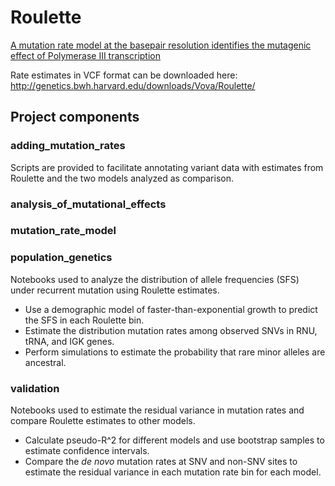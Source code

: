 # Roulette
[A mutation rate model at the basepair resolution identifies the mutagenic effect of Polymerase III transcription](https://doi.org/10.1101/2022.08.20.504670)

Rate estimates in VCF format can be downloaded here: http://genetics.bwh.harvard.edu/downloads/Vova/Roulette/

## Project components
### adding_mutation_rates
Scripts are provided to facilitate annotating variant data with estimates from Roulette and the two models analyzed as comparison.
### analysis_of_mutational_effects

### mutation_rate_model

### population_genetics
Notebooks used to analyze the distribution of allele frequencies (SFS) under recurrent mutation using Roulette estimates.
- Use a demographic model of faster-than-exponential growth to predict the SFS in each Roulette bin.
- Estimate the distribution mutation rates among observed SNVs in RNU, tRNA, and IGK genes.
- Perform simulations to estimate the probability that rare minor alleles are ancestral.

### validation
Notebooks used to estimate the residual variance in mutation rates and compare Roulette estimates to other models.
- Calculate pseudo-R^2 for different models and use bootstrap samples to estimate confidence intervals.
- Compare the *de novo* mutation rates at SNV and non-SNV sites to estimate the residual variance in each mutation rate bin for each model.
